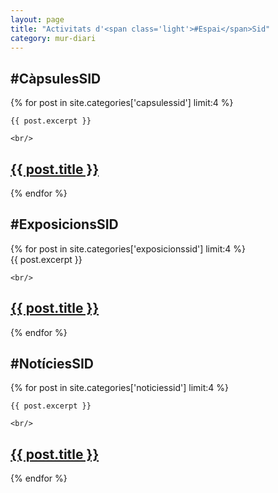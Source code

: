 ```yaml
---
layout: page
title: "Activitats d'<span class='light'>#Espai</span>Sid"
category: mur-diari
---
```



<div class="posts clearfix">
  <h2><span class='light'>#Càpsules</span>SID</h2>
  {% for post in site.categories['capsulessid'] limit:4 %}
  <div class="post">

    {{ post.excerpt }}   

    <br/> 

  <h2 class="post-title">
      <a href="{{ post.url }}">
        {{ post.title }}
      </a>
    </h2>
    <p class="text-center"><a href="{{ post.url }}"><i class="fa fa-lg fa-plus-square-o"></i></a></p>
    </div>
  {% endfor %}
</div>
<div class="posts clearfix">
  <h2><span class='light'>#Exposicions</span>SID</h2>
  {% for post in site.categories['exposicionssid'] limit:4 %}
  <div class="post">
    {{ post.excerpt }} 

    <br/>   

  <h2 class="post-title">
      <a href="{{ post.url }}">
        {{ post.title }}
      </a>
    </h2>
    <p class="text-center"><a href="{{ post.url }}"><i class="fa fa-lg fa-plus-square-o"></i></a></p>
    </div>
  {% endfor %}
</div>
<div class="posts clearfix">
  <h2><span class='light'>#Notícies</span>SID</h2>
  {% for post in site.categories['noticiessid'] limit:4 %}
  <div class="post">

    {{ post.excerpt }}

    <br/>    

  <h2 class="post-title">
      <a href="{{ post.url }}">
        {{ post.title }}
      </a>
    </h2>
    <p class="text-center"><a href="{{ post.url }}"><i class="fa fa-lg fa-plus-square-o"></i></a></p>
    </div>
  {% endfor %}
</div>